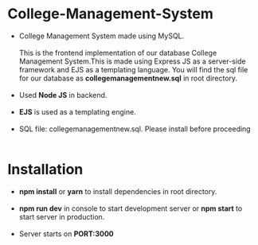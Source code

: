 # College-Management-System

* College Management System made using MySQL.<br><br>
This is the frontend implementation of our database College Management System.This is made using Express JS as a server-side framework and EJS as a templating language. You will find the sql file for our database as __collegemanagementnew.sql__ in root directory.<br><br> 
* Used __Node JS__ in backend.<br><br>
* __EJS__ is used as a templating engine.<br><br>
* SQL file: collegemanagementnew.sql. Please install before proceeding<br><br>

# Installation

* __npm install__ or __yarn__ to install dependencies in root directory.<br><br>
* __npm run dev__ in console to start development server or __npm start__ to start server in production.<br><br>
* Server starts on __PORT:3000__
